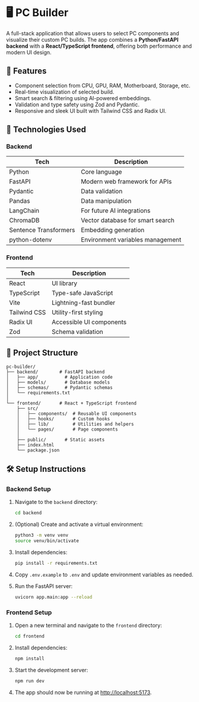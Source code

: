 # 🖥️ PC Builder

A full-stack application that allows users to select PC components and visualize their custom PC builds. The app combines a **Python/FastAPI backend** with a **React/TypeScript frontend**, offering both performance and modern UI design.

## 🌟 Features

- Component selection from CPU, GPU, RAM, Motherboard, Storage, etc.
- Real-time visualization of selected build.
- Smart search & filtering using AI-powered embeddings.
- Validation and type safety using Zod and Pydantic.
- Responsive and sleek UI built with Tailwind CSS and Radix UI.

## 🔧 Technologies Used

### Backend

| Tech                  | Description                          |
|-----------------------|--------------------------------------|
| Python                | Core language                        |
| FastAPI               | Modern web framework for APIs        |
| Pydantic              | Data validation                      |
| Pandas                | Data manipulation                    |
| LangChain             | For future AI integrations           |
| ChromaDB              | Vector database for smart search     |
| Sentence Transformers | Embedding generation                 |
| python-dotenv         | Environment variables management     |

### Frontend

| Tech         | Description                  |
|--------------|-----------------------------|
| React        | UI library                  |
| TypeScript   | Type-safe JavaScript        |
| Vite         | Lightning-fast bundler      |
| Tailwind CSS | Utility-first styling       |
| Radix UI     | Accessible UI components    |
| Zod          | Schema validation           |

## 📁 Project Structure

```
pc-builder/
├── backend/        # FastAPI backend
│   ├── app/          # Application code
│   ├── models/       # Database models
│   ├── schemas/      # Pydantic schemas
│   └── requirements.txt
│
└── frontend/       # React + TypeScript frontend
    ├── src/
    │   ├── components/  # Reusable UI components
    │   ├── hooks/       # Custom hooks
    │   ├── lib/         # Utilities and helpers
    │   └── pages/       # Page components
    │
    ├── public/       # Static assets
    ├── index.html
    └── package.json
```

## 🛠️ Setup Instructions

### Backend Setup

1. Navigate to the `backend` directory:
   ```bash
   cd backend
   ```

2. (Optional) Create and activate a virtual environment:
   ```bash
   python3 -m venv venv
   source venv/bin/activate
   ```

3. Install dependencies:
   ```bash
   pip install -r requirements.txt
   ```

4. Copy `.env.example` to `.env` and update environment variables as needed.

5. Run the FastAPI server:
   ```bash
   uvicorn app.main:app --reload
   ```

### Frontend Setup

1. Open a new terminal and navigate to the `frontend` directory:
   ```bash
   cd frontend
   ```

2. Install dependencies:
   ```bash
   npm install
   ```

3. Start the development server:
   ```bash
   npm run dev
   ```

4. The app should now be running at [http://localhost:5173](http://localhost:5173).
